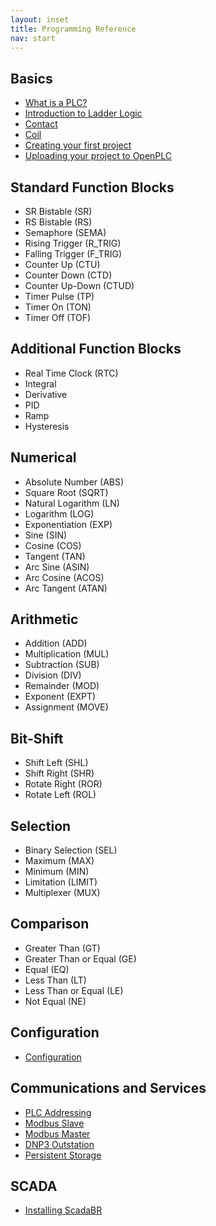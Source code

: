 ```yaml
---
layout: inset
title: Programming Reference
nav: start
---
```


## Basics

- [What is a PLC?](basics/what-is-a-plc)
- [Introduction to Ladder Logic](basics/introduction-to-ladder-logic)
- [Contact](basics/contact)
- [Coil](basics/coil)
- [Creating your first project](basics/first-project)
- [Uploading your project to OpenPLC](basics/upload)

## Standard Function Blocks

- SR Bistable (SR)
- RS Bistable (RS)
- Semaphore (SEMA)
- Rising Trigger (R_TRIG)
- Falling Trigger (F_TRIG)
- Counter Up (CTU)
- Counter Down (CTD)
- Counter Up-Down (CTUD)
- Timer Pulse (TP)
- Timer On (TON)
- Timer Off (TOF)

## Additional Function Blocks

- Real Time Clock (RTC)
- Integral
- Derivative
- PID
- Ramp
- Hysteresis

## Numerical

- Absolute Number (ABS)
- Square Root (SQRT)
- Natural Logarithm (LN)
- Logarithm (LOG)
- Exponentiation (EXP)
- Sine (SIN)
- Cosine (COS)
- Tangent (TAN)
- Arc Sine (ASIN)
- Arc Cosine (ACOS)
- Arc Tangent (ATAN)

## Arithmetic

- Addition (ADD)
- Multiplication (MUL)
- Subtraction (SUB)
- Division (DIV)
- Remainder (MOD)
- Exponent (EXPT)
- Assignment (MOVE)

## Bit-Shift

- Shift Left (SHL)
- Shift Right (SHR)
- Rotate Right (ROR)
- Rotate Left (ROL)

## Selection

- Binary Selection (SEL)
- Maximum (MAX)
- Minimum (MIN)
- Limitation (LIMIT)
- Multiplexer (MUX)

## Comparison

- Greater Than (GT)
- Greater Than or Equal (GE)
- Equal (EQ)
- Less Than (LT)
- Less Than or Equal (LE)
- Not Equal (NE)

## Configuration

- [Configuration](configuration)

## Communications and Services

- [PLC Addressing](plc-addressing)
- [Modbus Slave](modbus-slave)
- [Modbus Master](modbus-master)
- [DNP3 Outstation](dnp3-outstation)
- [Persistent Storage](persistent-storage)

## SCADA

- [Installing ScadaBR](scadabr)
